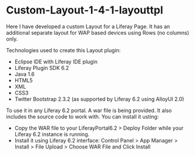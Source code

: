 # Custom-Layout-1-4-1-layouttpl

Here I have developed a custom Layout for a Liferay Page.
It has an additional separate layout for WAP based devices using Rows (no columns) only.

Technologies used to create this Layout plugin:
- Eclipse IDE with Liferay IDE plugin
- Liferay Plugin SDK 6.2
- Java 1.6
- HTML5
- XML
- CSS3
- Twitter Bootstrap 2.3.2 (as supported by Liferay 6.2 using AlloyUI 2.0)

To use it in any Liferay 6.2 portal. 
A war file is being provided. It also includes the source code to work with.
You can install it usting:
- Copy the WAR file to your LiferayPortal6.2 > Deploy Folder while your Liferay 6.2 instance is running.
- Install it using Liferay 6.2 interface: Control Panel > App Manager > Install > File Upload > Choose WAR File and Click Install
